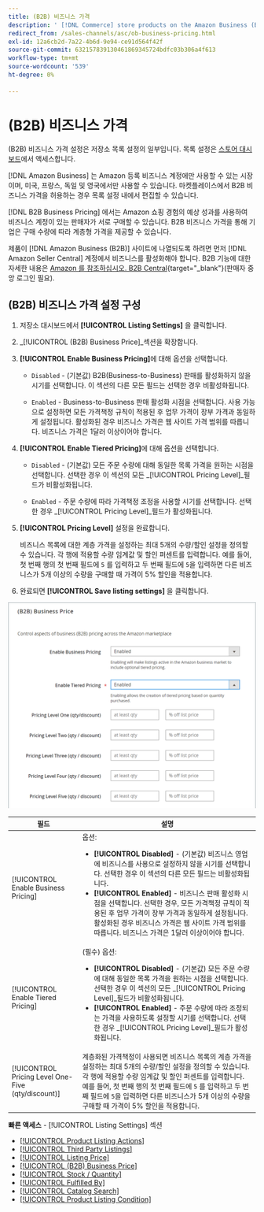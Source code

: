 ```yaml
---
title: (B2B) 비즈니스 가격
description: ' [!DNL Commerce] store products on the Amazon Business (B2B) site by enabling business in your Amazon [!DNL Seller Central] 계정을 나열할 수 있습니다.'
redirect_from: /sales-channels/asc/ob-business-pricing.html
exl-id: 12a6cb2d-7a22-4b6d-9e94-ce91d564f42f
source-git-commit: 632157839130461869345724bdfc03b306a4f613
workflow-type: tm+mt
source-wordcount: '539'
ht-degree: 0%

---
```


# (B2B) 비즈니스 가격

(B2B) 비즈니스 가격 설정은 저장소 목록 설정의 일부입니다. 목록 설정은 [스토어 대시보드](./amazon-store-dashboard.md)에서 액세스합니다.

[!DNL Amazon Business] 는 Amazon 등록 비즈니스 계정에만 사용할 수 있는 시장이며, 미국, 프랑스, 독일 및 영국에서만 사용할 수 있습니다. 마켓플레이스에서 B2B 비즈니스 가격을 허용하는 경우 목록 설정 내에서 편집할 수 있습니다.

[!DNL B2B Business Pricing] 에서는 Amazon 쇼핑 경험의 예상 성과를 사용하여 비즈니스 계정이 있는 판매자가 서로 구매할 수 있습니다. B2B 비즈니스 가격을 통해 기업은 구매 수량에 따라 계층형 가격을 제공할 수 있습니다.

제품이 [!DNL Amazon Business (B2B)] 사이트에 나열되도록 하려면 먼저 [!DNL Amazon Seller Central] 계정에서 비즈니스를 활성화해야 합니다. B2B 기능에 대한 자세한 내용은 [Amazon 를 참조하십시오. B2B Central](https://sellercentral.amazon.com/gp/help/G202161480/){target=&quot;_blank&quot;}(판매자 중앙 로그인 필요).

## (B2B) 비즈니스 가격 설정 구성

1. 저장소 대시보드에서 **[!UICONTROL Listing Settings]** 을 클릭합니다.

1. _[!UICONTROL (B2B) Business Price]_섹션을 확장합니다.

1. **[!UICONTROL Enable Business Pricing]**&#x200B;에 대해 옵션을 선택합니다.

   - `Disabled` - (기본값) B2B(Business-to-Business) 판매를 활성화하지 않을 시기를 선택합니다. 이 섹션의 다른 모든 필드는 선택한 경우 비활성화됩니다.

   - `Enabled` - Business-to-Business 판매 활성화 시점을 선택합니다. 사용 가능으로 설정하면 모든 가격책정 규칙이 적용된 후 업무 가격이 장부 가격과 동일하게 설정됩니다. 활성화된 경우 비즈니스 가격은 웹 사이트 가격 범위를 따릅니다. 비즈니스 가격은 1달러 이상이어야 합니다.

1. **[!UICONTROL Enable Tiered Pricing]**&#x200B;에 대해 옵션을 선택합니다.

   - `Disabled` - (기본값) 모든 주문 수량에 대해 동일한 목록 가격을 원하는 시점을 선택합니다. 선택한 경우 이 섹션의 모든 _[!UICONTROL Pricing Level]_필드가 비활성화됩니다.

   - `Enabled` - 주문 수량에 따라 가격책정 조정을 사용할 시기를 선택합니다. 선택한 경우 _[!UICONTROL Pricing Level]_필드가 활성화됩니다.

1. **[!UICONTROL Pricing Level]** 설정을 완료합니다.

   비즈니스 목록에 대한 계층 가격을 설정하는 최대 5개의 수량/할인 설정을 정의할 수 있습니다. 각 행에 적용할 수량 임계값 및 할인 퍼센트를 입력합니다. 예를 들어, 첫 번째 행의 첫 번째 필드에 `5` 를 입력하고 두 번째 필드에 `5`을 입력하면 다른 비즈니스가 5개 이상의 수량을 구매할 때 가격이 5% 할인을 적용합니다.

1. 완료되면 **[!UICONTROL Save listing settings]** 을 클릭합니다.

![Amazon 비즈니스 가격(B2B)](assets/amazon-business-pricing.png)

| 필드 | 설명 |
|--- |--- |
| [!UICONTROL Enable Business Pricing] | 옵션: <ul><li>**[!UICONTROL Disabled]** - (기본값) 비즈니스 영업에 비즈니스를 사용으로 설정하지 않을 시기를 선택합니다. 선택한 경우 이 섹션의 다른 모든 필드는 비활성화됩니다.</li><li>**[!UICONTROL Enabled]** - 비즈니스 판매 활성화 시점을 선택합니다. 선택한 경우, 모든 가격책정 규칙이 적용된 후 업무 가격이 장부 가격과 동일하게 설정됩니다. 활성화된 경우 비즈니스 가격은 웹 사이트 가격 범위를 따릅니다. 비즈니스 가격은 1달러 이상이어야 합니다.</li></ul> |
| [!UICONTROL Enable Tiered Pricing] | (필수) 옵션: <ul><li>**[!UICONTROL Disabled]** - (기본값) 모든 주문 수량에 대해 동일한 목록 가격을 원하는 시점을 선택합니다. 선택한 경우 이 섹션의 모든 _[!UICONTROL Pricing Level]_필드가 비활성화됩니다.</li><li>**[!UICONTROL Enabled]** - 주문 수량에 따라 조정되는 가격을 사용하도록 설정할 시기를 선택합니다. 선택한 경우 _[!UICONTROL Pricing Level]_필드가 활성화됩니다.</li></ul> |
| [!UICONTROL Pricing Level One-Five (qty/discount)] | 계층화된 가격책정이 사용되면 비즈니스 목록의 계층 가격을 설정하는 최대 5개의 수량/할인 설정을 정의할 수 있습니다. 각 행에 적용할 수량 임계값 및 할인 퍼센트를 입력합니다. 예를 들어, 첫 번째 행의 첫 번째 필드에 `5` 를 입력하고 두 번째 필드에 `5`을 입력하면 다른 비즈니스가 5개 이상의 수량을 구매할 때 가격이 5% 할인을 적용합니다. |

**빠른 액세스**  -  [!UICONTROL Listing Settings] 섹션

- [[!UICONTROL Product Listing Actions]](./product-listing-actions.md)
- [[!UICONTROL Third Party Listings]](./third-party-listing-settings.md)
- [[!UICONTROL Listing Price]](./listing-price.md)
- [[!UICONTROL (B2B) Business Price]](./business-pricing.md)
- [[!UICONTROL Stock / Quantity]](./stock-quantity.md)
- [[!UICONTROL Fulfilled By]](./fulfilled-by.md)
- [[!UICONTROL Catalog Search]](./catalog-search.md)
- [[!UICONTROL Product Listing Condition]](./product-listing-condition.md)
